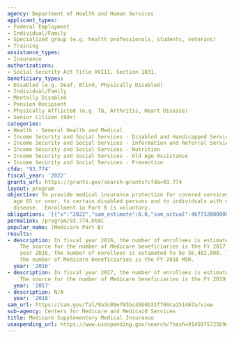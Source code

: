 ```yaml
---
agency: Department of Health and Human Services
applicant_types:
- Federal Employment
- Individual/Family
- Specialized group (e.g. health professionals, students, veterans)
- Training
assistance_types:
- Insurance
authorizations:
- Social Security Act Title XVIII, Section 1831.
beneficiary_types:
- Disabled (e.g. Deaf, Blind, Physically Disabled)
- Individual/Family
- Mentally Disabled
- Pension Recipient
- Physically Afflicted (e.g. TB, Arthritis, Heart Disease)
- Senior Citizen (60+)
categories:
- Health - General Health and Medical
- Income Security and Social Services - Disabled and Handicapped Services
- Income Security and Social Services - Information and Referral Services
- Income Security and Social Services - Nutrition
- Income Security and Social Services - Old Age Assistance
- Income Security and Social Services - Prevention
cfda: '93.774'
fiscal_year: '2022'
grants_url: https://grants.gov/search-grants?cfda=93.774
layout: program
objective: To provide medical insurance protection for covered services to persons
  age 65 or over, to certain disabled persons and to individuals with end-stage renal
  disease.  Enrollment in Part B is voluntary.
obligations: '[{"x":"2022","sam_estimate":0.0,"sam_actual":467732000000.0,"usa_spending_actual":438218275085.07},{"x":"2023","sam_estimate":482288000000.0,"sam_actual":0.0,"usa_spending_actual":486746548728.38},{"x":"2024","sam_estimate":505853000000.0,"sam_actual":0.0,"usa_spending_actual":491651983477.65}]'
permalink: /program/93.774.html
popular_name: (Medicare Part B)
results:
- description: In fiscal year 2016, the number of enrollees is estimated to be 56,646,000.
    The source for the number of Medicare beneficiaries is the FY 2017 MSR. In fiscal
    year 2016, the number of enrollees is estimated to be 56,482,000. The source for
    the number of Medicare beneficiaries is the FY 2018 MSR.
  year: '2016'
- description: In fiscal year 2017, the number of enrollees is estimated to be 58,066,000.
    The source for the number of Medicare beneficiaries is the FY 2019 MSR.
  year: '2017'
- description: N/A
  year: '2018'
sam_url: https://sam.gov/fal/9a3c09e783bc45b0b33ff00ca151467a/view
sub-agency: Centers for Medicare and Medicaid Services
title: Medicare Supplementary Medical Insurance
usaspending_url: https://www.usaspending.gov/search/?hash=9145975725b9de9a83edb36273993858
---
```

